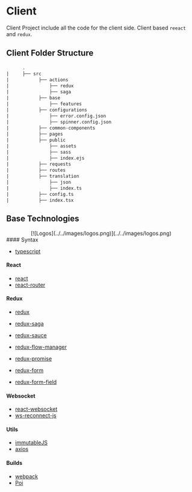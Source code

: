 # Client

Client Project include all the code for the client side.
Client based `reeact` and `redux`.

## Client Folder Structure

          .
    |     ├── src     
    |           ├── actions     
    |               ├── redux
    |               ├── saga
    |           ├── base
    |               ├── features
    |           ├── configurations
    |               ├── error.config.json
    |               ├── spinner.config.json
    |           ├── common-components
    |           ├── pages
    |           ├── public
    |               ├── assets
    |               ├── sass
    |               ├── index.ejs
    |           ├── requests
    |           ├── routes
    |           ├── translation
    |               ├── json
    |               ├── index.ts
    |           ├── config.ts
    |           ├── index.tsx

## Base Technologies
<center>
    [![Logos](../../images/logos.png)](../../images/logos.png)
    <br/>
</center>
#### Syntax 

- <a href="https://www.typescriptlang.org/" target="_blank">typescript</a>

#### React

- <a href="https://facebook.github.io/react/" target="_blank">react</a>
- <a href="https://github.com/ReactTraining/react-router" target="_blank">react-router</a>

#### Redux

- <a href="http://redux.js.org/docs/introduction/" target="_blank">redux</a>
- <a href="https://github.com/redux-saga/redux-saga" target="_blank">redux-saga</a>
- <a href="https://github.com/jkeam/reduxsauce" target="_blank">redux-sauce</a>

- <a href="https://preview.npmjs.com/package/redux-flow-manager" target="_blank">redux-flow-manager</a>
- <a href="https://github.com/acdlite/redux-promise" target="_blank">redux-promise</a>
- <a href="http://redux-form.com/6.6.3/" target="_blank">redux-form</a>
- <a href="https://www.npmjs.com/package/redux-form-field" target="_blank">redux-form-field</a>

#### Websocket

- <a href="https://github.com/mehmetkose/react-websocket" target="_blank">react-websocket</a>
- <a href="https://www.npmjs.com/package/ws-reconnect-js" target="_blank">ws-reconnect-js</a>

#### Utils

- <a href="https://facebook.github.io/immutable-js/" target="_blank">immutableJS</a>
- <a href="https://github.com/mzabriskie/axios" target="_blank">axios</a>

#### Builds

- <a href="https://webpack.js.org/" target="_blank">webpack</a>
- <a href="https://poi.js.org/" target="_blank">Poi</a>